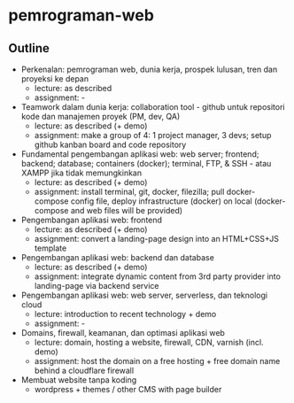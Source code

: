# pemrograman-web

## Outline
* Perkenalan: pemrograman web, dunia kerja, prospek lulusan, tren dan proyeksi ke depan
  * lecture: as described
  * assignment: -
* Teamwork dalam dunia kerja: collaboration tool - github untuk repositori kode dan manajemen proyek (PM, dev, QA)
  * lecture: as described (+ demo)
  * assignment: make a group of 4: 1 project manager, 3 devs; setup github kanban board and code repository
* Fundamental pengembangan aplikasi web: web server; frontend; backend; database; containers (docker); terminal, FTP, & SSH - atau XAMPP jika tidak memungkinkan
  * lecture: as described (+ demo)
  * assignment: install terminal, git, docker, filezilla; pull docker-compose config file, deploy infrastructure (docker) on local (docker-compose and web files will be provided)
* Pengembangan aplikasi web: frontend
  * lecture: as described (+ demo)
  * assignment: convert a landing-page design into an HTML+CSS+JS template
* Pengembangan aplikasi web: backend dan database
  * lecture: as described (+ demo)
  * assignment: integrate dynamic content from 3rd party provider into landing-page via backend service
* Pengembangan aplikasi web: web server, serverless, dan teknologi cloud
  * lecture: introduction to recent technology + demo
  * assignment: -
* Domains, firewall, keamanan, dan optimasi aplikasi web
  * lecture: domain, hosting a website, firewall, CDN, varnish (incl. demo)
  * assignment: host the domain on a free hosting + free domain name behind a cloudflare firewall
* Membuat website tanpa koding
  * wordpress + themes / other CMS with page builder
